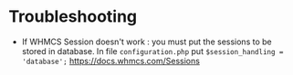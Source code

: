 # Troubleshooting

- If WHMCS Session doesn't work : you must put the sessions to be stored in database. In file `configuration.php` put `$session_handling = 'database';`  https://docs.whmcs.com/Sessions
